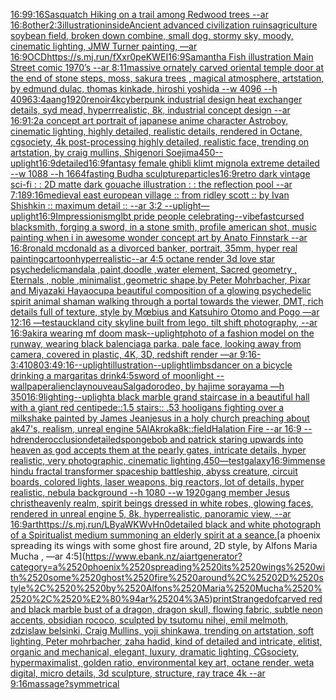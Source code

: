 [16:9](https://www.ebank.nz/aiartgenerator?category=16%3A9)[9:16](https://www.ebank.nz/aiartgenerator?category=9%3A16)[Sasquatch Hiking on a trail among Redwood trees --ar 16:8](https://www.ebank.nz/aiartgenerator?category=Sasquatch%2520Hiking%2520on%2520a%2520trail%2520among%2520Redwood%2520trees%2520--ar%252016%3A8)[other](https://www.ebank.nz/aiartgenerator?category=other)[2:3](https://www.ebank.nz/aiartgenerator?category=2%3A3)[illustration](https://www.ebank.nz/aiartgenerator?category=illustration)[inside](https://www.ebank.nz/aiartgenerator?category=inside)[Ancient advanced civilization ruins](https://www.ebank.nz/aiartgenerator?category=Ancient%2520advanced%2520civilization%2520ruins)[agriculture soybean field, broken down combine, small dog, stormy sky, moody, cinematic lighting, JMW Turner painting, —ar 16:9](https://www.ebank.nz/aiartgenerator?category=agriculture%2520soybean%2520field%2C%2520broken%2520down%2520combine%2C%2520small%2520dog%2C%2520stormy%2520sky%2C%2520moody%2C%2520cinematic%2520lighting%2C%2520JMW%2520Turner%2520painting%2C%2520%E2%80%94ar%252016%3A9)[OCD](https://www.ebank.nz/aiartgenerator?category=OCD)[<https://s.mj.run/fXxr0peKWEI>](https://www.ebank.nz/aiartgenerator?category=%3Chttps%3A//s.mj.run/fXxr0peKWEI%3E)[16:9](https://www.ebank.nz/aiartgenerator?category=16%3A9)[Samantha Fish illustration Main Street comic 1970’s --ar 8:11](https://www.ebank.nz/aiartgenerator?category=Samantha%2520Fish%2520illustration%2520Main%2520Street%2520comic%25201970%E2%80%99s%2520--ar%25208%3A11)[massive ornately carved oriental temple door at the end of stone steps, moss, sakura trees , magical atmosphere, artstation, by edmund dulac, thomas kinkade, hiroshi yoshida --w 4096 --h 4096](https://www.ebank.nz/aiartgenerator?category=massive%2520ornately%2520carved%2520oriental%2520temple%2520door%2520at%2520the%2520end%2520of%2520stone%2520steps%2C%2520moss%2C%2520sakura%2520trees%2520%2C%2520magical%2520atmosphere%2C%2520artstation%2C%2520by%2520edmund%2520dulac%2C%2520thomas%2520kinkade%2C%2520hiroshi%2520yoshida%2520--w%25204096%2520--h%25204096)[3:4](https://www.ebank.nz/aiartgenerator?category=3%3A4)[aang](https://www.ebank.nz/aiartgenerator?category=aang)[1920](https://www.ebank.nz/aiartgenerator?category=1920)[renoir](https://www.ebank.nz/aiartgenerator?category=renoir)[4k](https://www.ebank.nz/aiartgenerator?category=4k)[cyberpunk industrial design heat exchanger details, syd mead, hyperrrealistic, 8k, industrial concept design --ar 16:9](https://www.ebank.nz/aiartgenerator?category=cyberpunk%2520industrial%2520design%2520heat%2520exchanger%2520details%2C%2520syd%2520mead%2C%2520hyperrrealistic%2C%25208k%2C%2520industrial%2520concept%2520design%2520--ar%252016%3A9)[1:2](https://www.ebank.nz/aiartgenerator?category=1%3A2)[a concept art portrait of japanese anime character Astroboy, cinematic lighting, highly detailed, realistic details, rendered in Octane, cgsociety, 4k post-processing highly detailed, realistic face, trending on artstation, by craig mullins, Shigenori Soejima](https://www.ebank.nz/aiartgenerator?category=a%2520concept%2520art%2520portrait%2520of%2520japanese%2520anime%2520character%2520Astroboy%2C%2520cinematic%2520lighting%2C%2520highly%2520detailed%2C%2520realistic%2520details%2C%2520rendered%2520in%2520Octane%2C%2520cgsociety%2C%25204k%2520post-processing%2520highly%2520detailed%2C%2520realistic%2520face%2C%2520trending%2520on%2520artstation%2C%2520by%2520craig%2520mullins%2C%2520Shigenori%2520Soejima)[450](https://www.ebank.nz/aiartgenerator?category=450)[--uplight](https://www.ebank.nz/aiartgenerator?category=--uplight)[16:9](https://www.ebank.nz/aiartgenerator?category=16%3A9)[detailed](https://www.ebank.nz/aiartgenerator?category=detailed)[16:9](https://www.ebank.nz/aiartgenerator?category=16%3A9)[fantasy female ghibli klimt mignola extreme detailed --w 1088 --h 1664](https://www.ebank.nz/aiartgenerator?category=fantasy%2520female%2520ghibli%2520klimt%2520mignola%2520extreme%2520detailed%2520--w%25201088%2520--h%25201664)[fasting Budha sculpture](https://www.ebank.nz/aiartgenerator?category=fasting%2520Budha%2520sculpture)[particles](https://www.ebank.nz/aiartgenerator?category=particles)[16:9](https://www.ebank.nz/aiartgenerator?category=16%3A9)[retro dark vintage sci-fi : : 2D matte dark gouache illustration : : the reflection pool --ar 7:18](https://www.ebank.nz/aiartgenerator?category=retro%2520dark%2520vintage%2520sci-fi%2520%3A%2520%3A%25202D%2520matte%2520dark%2520gouache%2520illustration%2520%3A%2520%3A%2520the%2520reflection%2520pool%2520--ar%25207%3A18)[9:16](https://www.ebank.nz/aiartgenerator?category=9%3A16)[medieval east european village :: from ridley scott :: by Ivan Shishkin :: maximum detail :: --ar 3:2 --uplight](https://www.ebank.nz/aiartgenerator?category=medieval%2520east%2520european%2520village%2520%3A%3A%2520from%2520ridley%2520scott%2520%3A%3A%2520by%2520Ivan%2520Shishkin%2520%3A%3A%2520maximum%2520detail%2520%3A%3A%2520--ar%25203%3A2%2520--uplight)[—uplight](https://www.ebank.nz/aiartgenerator?category=%E2%80%94uplight)[16:9](https://www.ebank.nz/aiartgenerator?category=16%3A9)[Impressionism](https://www.ebank.nz/aiartgenerator?category=Impressionism)[glbt pride people celebrating](https://www.ebank.nz/aiartgenerator?category=glbt%2520pride%2520people%2520celebrating)[--vibefast](https://www.ebank.nz/aiartgenerator?category=--vibefast)[cursed blacksmith, forging a sword, in a stone smith, profile american shot, music painting when i in awesome wonder concept art by Anato Finnstark --ar 16:8](https://www.ebank.nz/aiartgenerator?category=cursed%2520blacksmith%2C%2520forging%2520a%2520sword%2C%2520in%2520a%2520stone%2520smith%2C%2520profile%2520american%2520shot%2C%2520music%2520painting%2520when%2520i%2520in%2520awesome%2520wonder%2520concept%2520art%2520by%2520Anato%2520Finnstark%2520--ar%252016%3A8)[ronald mcdonald as a divorced banker, portrait, 35mm, hyper real painting](https://www.ebank.nz/aiartgenerator?category=ronald%2520mcdonald%2520as%2520a%2520divorced%2520banker%2C%2520portrait%2C%252035mm%2C%2520hyper%2520real%2520painting)[cartoon](https://www.ebank.nz/aiartgenerator?category=cartoon)[hyperrealistic](https://www.ebank.nz/aiartgenerator?category=hyperrealistic)[--ar 4:5 octane render 3d love star psychedelic](https://www.ebank.nz/aiartgenerator?category=--ar%25204%3A5%2520octane%2520render%25203d%2520love%2520star%2520psychedelic)[mandala ,paint,doodle ,water element, Sacred geometry , Eternals , noble ,minimalist ,geometric shape,by Peter Mohrbacher, Pixar and Miyazaki Hayao](https://www.ebank.nz/aiartgenerator?category=mandala%2520%2Cpaint%2Cdoodle%2520%2Cwater%2520element%2C%2520Sacred%2520geometry%2520%2C%2520Eternals%2520%2C%2520noble%2520%2Cminimalist%2520%2Cgeometric%2520shape%2Cby%2520Peter%2520Mohrbacher%2C%2520Pixar%2520and%2520Miyazaki%2520Hayao)[cup](https://www.ebank.nz/aiartgenerator?category=cup)[a beautiful composition of a glowing psychedelic spirit animal shaman walking through a portal towards the viewer, DMT,  rich details full of texture, style by Mœbius and Katsuhiro Otomo and Pogo —ar 12:16 —test](https://www.ebank.nz/aiartgenerator?category=a%2520beautiful%2520composition%2520of%2520a%2520glowing%2520psychedelic%2520spirit%2520animal%2520shaman%2520walking%2520through%2520a%2520portal%2520towards%2520the%2520viewer%2C%2520DMT%2C%2520%2520rich%2520details%2520full%2520of%2520texture%2C%2520style%2520by%2520M%C5%93bius%2520and%2520Katsuhiro%2520Otomo%2520and%2520Pogo%2520%E2%80%94ar%252012%3A16%2520%E2%80%94test)[auckland city skyline built from lego, tilt shift photography, --ar 16:9](https://www.ebank.nz/aiartgenerator?category=auckland%2520city%2520skyline%2520built%2520from%2520lego%2C%2520tilt%2520shift%2520photography%2C%2520--ar%252016%3A9)[akira wearing mf doom mask](https://www.ebank.nz/aiartgenerator?category=akira%2520wearing%2520mf%2520doom%2520mask)[--uplight](https://www.ebank.nz/aiartgenerator?category=--uplight)[photo of a fashion model on the runway, wearing black balenciaga parka, pale face, looking away from camera, covered in plastic, 4K, 3D, redshift render —ar 9:16](https://www.ebank.nz/aiartgenerator?category=photo%2520of%2520a%2520fashion%2520model%2520on%2520the%2520runway%2C%2520wearing%2520black%2520balenciaga%2520parka%2C%2520pale%2520face%2C%2520looking%2520away%2520from%2520camera%2C%2520covered%2520in%2520plastic%2C%25204K%2C%25203D%2C%2520redshift%2520render%2520%E2%80%94ar%25209%3A16)[-](https://www.ebank.nz/aiartgenerator?category=-)[3:4](https://www.ebank.nz/aiartgenerator?category=3%3A4)[1080](https://www.ebank.nz/aiartgenerator?category=1080)[3:4](https://www.ebank.nz/aiartgenerator?category=3%3A4)[9:16](https://www.ebank.nz/aiartgenerator?category=9%3A16)[--uplight](https://www.ebank.nz/aiartgenerator?category=--uplight)[illustration](https://www.ebank.nz/aiartgenerator?category=illustration)[--uplight](https://www.ebank.nz/aiartgenerator?category=--uplight)[limbs](https://www.ebank.nz/aiartgenerator?category=limbs)[dancer on a bicycle  drinking a margaritas drink](https://www.ebank.nz/aiartgenerator?category=dancer%2520on%2520a%2520bicycle%2520%2520drinking%2520a%2520margaritas%2520drink)[4:5](https://www.ebank.nz/aiartgenerator?category=4%3A5)[sword of moonlight --wallpaper](https://www.ebank.nz/aiartgenerator?category=sword%2520of%2520moonlight%2520--wallpaper)[alien](https://www.ebank.nz/aiartgenerator?category=alien)[clay](https://www.ebank.nz/aiartgenerator?category=clay)[nouveau](https://www.ebank.nz/aiartgenerator?category=nouveau)[Salgado](https://www.ebank.nz/aiartgenerator?category=Salgado)[rodeo, by hajime sorayama —h 350](https://www.ebank.nz/aiartgenerator?category=rodeo%2C%2520by%2520hajime%2520sorayama%2520%E2%80%94h%2520350)[16:9](https://www.ebank.nz/aiartgenerator?category=16%3A9)[lighting](https://www.ebank.nz/aiartgenerator?category=lighting)[--uplight](https://www.ebank.nz/aiartgenerator?category=--uplight)[a black marble grand staircase in a beautiful hall with a giant red centipede::1.5 stairs:: .5](https://www.ebank.nz/aiartgenerator?category=a%2520black%2520marble%2520grand%2520staircase%2520in%2520a%2520beautiful%2520hall%2520with%2520a%2520giant%2520red%2520centipede%3A%3A1.5%2520stairs%3A%3A%2520.5)[3 hooligans fighting over a milkshake painted by James Jean](https://www.ebank.nz/aiartgenerator?category=3%2520hooligans%2520fighting%2520over%2520a%2520milkshake%2520painted%2520by%2520James%2520Jean)[jesus in a holy church preaching about ak47's, realism, unreal engine 5](https://www.ebank.nz/aiartgenerator?category=jesus%2520in%2520a%2520holy%2520church%2520preaching%2520about%2520ak47%27s%2C%2520realism%2C%2520unreal%2520engine%25205)[AlAkroka](https://www.ebank.nz/aiartgenerator?category=AlAkroka)[8k](https://www.ebank.nz/aiartgenerator?category=8k)[::](https://www.ebank.nz/aiartgenerator?category=%3A%3A)[field](https://www.ebank.nz/aiartgenerator?category=field)[Halation Fire --ar 16:9 --hd](https://www.ebank.nz/aiartgenerator?category=Halation%2520Fire%2520--ar%252016%3A9%2520--hd)[render](https://www.ebank.nz/aiartgenerator?category=render)[occlusion](https://www.ebank.nz/aiartgenerator?category=occlusion)[detailed](https://www.ebank.nz/aiartgenerator?category=detailed)[spongebob and patrick staring upwards into heaven as god accepts them at the pearly gates, intricate details, hyper realistic, very photographic, cinematic lighting,](https://www.ebank.nz/aiartgenerator?category=spongebob%2520and%2520patrick%2520staring%2520upwards%2520into%2520heaven%2520as%2520god%2520accepts%2520them%2520at%2520the%2520pearly%2520gates%2C%2520intricate%2520details%2C%2520hyper%2520realistic%2C%2520very%2520photographic%2C%2520cinematic%2520lighting%2C)[450](https://www.ebank.nz/aiartgenerator?category=450)[—test](https://www.ebank.nz/aiartgenerator?category=%E2%80%94test)[galaxy](https://www.ebank.nz/aiartgenerator?category=galaxy)[16:9](https://www.ebank.nz/aiartgenerator?category=16%3A9)[immense hindu fractal transformer spaceship battleship, abyss creature, circuit boards, colored lights, laser weapons, big reactors, lot of details, hyper realistic, nebula background --h 1080 --w 1920](https://www.ebank.nz/aiartgenerator?category=immense%2520hindu%2520fractal%2520transformer%2520spaceship%2520battleship%2C%2520abyss%2520creature%2C%2520circuit%2520boards%2C%2520colored%2520lights%2C%2520laser%2520weapons%2C%2520big%2520reactors%2C%2520lot%2520of%2520details%2C%2520hyper%2520realistic%2C%2520nebula%2520background%2520--h%25201080%2520--w%25201920)[gang member Jesus christ](https://www.ebank.nz/aiartgenerator?category=gang%2520member%2520Jesus%2520christ)[heavenly realm, spirit beings dressed in white robes, glowing faces, rendered in unreal engine 5, 8k, hyperrealistic, panoramic view, --ar 16:9](https://www.ebank.nz/aiartgenerator?category=heavenly%2520realm%2C%2520spirit%2520beings%2520dressed%2520in%2520white%2520robes%2C%2520glowing%2520faces%2C%2520rendered%2520in%2520unreal%2520engine%25205%2C%25208k%2C%2520hyperrealistic%2C%2520panoramic%2520view%2C%2520--ar%252016%3A9)[art](https://www.ebank.nz/aiartgenerator?category=art)[<https://s.mj.run/LByaWKWvHn0>](https://www.ebank.nz/aiartgenerator?category=%3Chttps%3A//s.mj.run/LByaWKWvHn0%3E)[detailed black and white photograph of a Spiritualist medium summoning an elderly spirit at a seance.](https://www.ebank.nz/aiartgenerator?category=detailed%2520black%2520and%2520white%2520photograph%2520of%2520a%2520Spiritualist%2520medium%2520summoning%2520an%2520elderly%2520spirit%2520at%2520a%2520seance.)[a phoenix spreading its wings with some ghost fire around, 2D style,  by Alfons Maria Mucha  , —ar 4:5](https://www.ebank.nz/aiartgenerator?category=a%2520phoenix%2520spreading%2520its%2520wings%2520with%2520some%2520ghost%2520fire%2520around%2C%25202D%2520style%2C%2520%2520by%2520Alfons%2520Maria%2520Mucha%2520%2520%2C%2520%E2%80%94ar%25204%3A5)[print](https://www.ebank.nz/aiartgenerator?category=print)[Strange](https://www.ebank.nz/aiartgenerator?category=Strange)[dof](https://www.ebank.nz/aiartgenerator?category=dof)[carved red and black marble bust of a dragon, dragon skull, flowing fabric, subtle neon accents, obsidian rococo, sculpted by tsutomu nihei, emil melmoth, zdzislaw belsinki, Craig Mullins, yoji shinkawa, trending on artstation, soft lighting, Peter mohrbacher, zaha hadid, kind of detailed and intricate, elitist, organic and mechanical, elegant, luxury, dramatic lighting, CGsociety, hypermaximalist, golden ratio, environmental key art, octane render, weta digital, micro details, 3d sculpture, structure, ray trace 4k --ar 9:16](https://www.ebank.nz/aiartgenerator?category=carved%2520red%2520and%2520black%2520marble%2520bust%2520of%2520a%2520dragon%2C%2520dragon%2520skull%2C%2520flowing%2520fabric%2C%2520subtle%2520neon%2520accents%2C%2520obsidian%2520rococo%2C%2520sculpted%2520by%2520tsutomu%2520nihei%2C%2520emil%2520melmoth%2C%2520zdzislaw%2520belsinki%2C%2520Craig%2520Mullins%2C%2520yoji%2520shinkawa%2C%2520trending%2520on%2520artstation%2C%2520soft%2520lighting%2C%2520Peter%2520mohrbacher%2C%2520zaha%2520hadid%2C%2520kind%2520of%2520detailed%2520and%2520intricate%2C%2520elitist%2C%2520organic%2520and%2520mechanical%2C%2520elegant%2C%2520luxury%2C%2520dramatic%2520lighting%2C%2520CGsociety%2C%2520hypermaximalist%2C%2520golden%2520ratio%2C%2520environmental%2520key%2520art%2C%2520octane%2520render%2C%2520weta%2520digital%2C%2520micro%2520details%2C%25203d%2520sculpture%2C%2520structure%2C%2520ray%2520trace%25204k%2520--ar%25209%3A16)[massage?](https://www.ebank.nz/aiartgenerator?category=massage%3F)[symmetrical](https://www.ebank.nz/aiartgenerator?category=symmetrical)